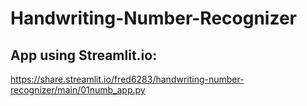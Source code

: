 # Handwriting-Number-Recognizer
## App using Streamlit.io:
  https://share.streamlit.io/fred6283/handwriting-number-recognizer/main/01numb_app.py
